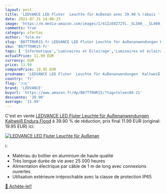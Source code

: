 ```yaml
---
layout: post
title: 'LEDVANCE LED Fluter  Leuchte für Außenan avec 39.90 % rabais '
date: 2021-07-31 14:08:23
image: 'https://m.media-amazon.com/images/I/41ZzE8Z72TL._SL500_._SL400_.jpg'
comments: true
category: ofertas
author: 'tole.es'
slug: 'B07TTRHR15-fr LEDVANCE LED Fluter Leuchte für Außenanwendungen Kaltweiß...'
sku: 'B07TTRHR15-fr'
tags: [ 'Informatique','Luminaires et Éclairage','Luminaires et éclairage','Luminaires extérieur','Mémoire','NAS','Serveurs de stockage en réseau (NAS)','ledvance','Éclairage mural dextérieur', ]
actualPrice: 11.99 EUR
currency: EUR
price: 11.99
comparePrice: 19.95 EUR
prodname: 'LEDVANCE LED Fluter  Leuchte für Außenanwendungen  Kaltweiß  Endura Flood'
country: 'fr'
flag: '🇫🇷'
brand: 'LEDVANCE'
buyurl: 'https://www.amazon.fr/dp/B07TTRHR15/?tag=tolees0d-21'
descuento: '39.90'
average: '11.99'
---
```


C'est en vente [LEDVANCE LED Fluter  Leuchte für Außenanwendungen  Kaltweiß  Endura Flood](https://www.amazon.fr/dp/B07TTRHR15/?tag=tolees0d-21)  à  39.90 % de réduction, prix final  11.99 EUR (original: 19.95 EUR) ici:

[![LEDVANCE LED Fluter  Leuchte für Außenan](https://m.media-amazon.com/images/I/41ZzE8Z72TL._SL500_._SL400_.jpg)](https://www.amazon.fr/dp/B07TTRHR15/?tag=tolees0d-21)

ℹ️:

- Matériau du boîtier en aluminium de haute qualité
- Très longue durée de vie avec 25 000 heures
- Alimentation électrique par câble de 1 m de long avec connexions ouvertes
- Utilisation extérieure irréprochable avec la classe de protection IP65

[🛒 Achète-le!!](https://www.amazon.fr/dp/B07TTRHR15/?tag=tolees0d-21)
